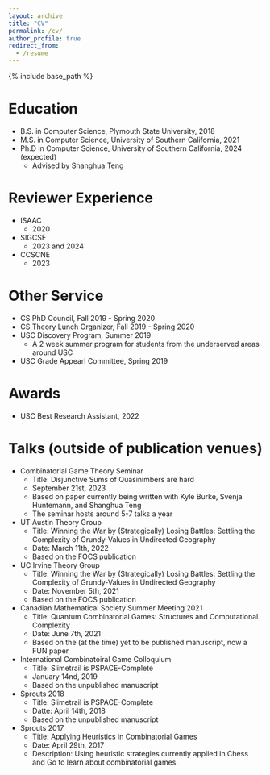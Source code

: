 ```yaml
---
layout: archive
title: "CV"
permalink: /cv/
author_profile: true
redirect_from:
  - /resume
---
```


{% include base_path %}

Education
======
* B.S. in Computer Science, Plymouth State University, 2018
* M.S. in Computer Science, University of Southern California, 2021
* Ph.D in Computer Science, University of Southern California, 2024 (expected)
  * Advised by Shanghua Teng 

Reviewer Experience
======
* ISAAC
  * 2020
* SIGCSE
  * 2023 and 2024
* CCSCNE
  * 2023
  
Other Service
======
* CS PhD Council, Fall 2019 - Spring 2020
* CS Theory Lunch Organizer, Fall 2019 - Spring 2020
* USC Discovery Program, Summer 2019
  * A 2 week summer program for students from the underserved areas around USC
* USC Grade Appearl Committee, Spring 2019

Awards
======
* USC Best Research Assistant, 2022
  
Talks (outside of publication venues)
======
* Combinatorial Game Theory Seminar
  * Title: Disjunctive Sums of Quasinimbers are hard
  * September 21st, 2023
  *	Based on paper currently being written with Kyle Burke, Svenja Huntemann, and Shanghua Teng
  * The seminar hosts around 5-7 talks a year
* UT Austin Theory Group
  *	Title: Winning the War by (Strategically) Losing Battles: Settling the Complexity of Grundy-Values in Undirected Geography
  *	Date: March 11th, 2022
  * Based on the FOCS publication
* UC Irvine Theory Group 
  *	Title: Winning the War by (Strategically) Losing Battles: Settling the Complexity of Grundy-Values in Undirected Geography
  *	Date: November 5th, 2021
  *	Based on the FOCS publication
* Canadian Mathematical Society Summer Meeting 2021
  *	Title: Quantum Combinatorial Games: Structures and Computational Complexity
  *	Date: June 7th, 2021
  *	Based on the (at the time) yet to be published manuscript, now a FUN paper
* International Combinatoiral Game Colloquium
  *	Title: Slimetrail is PSPACE-Complete
  *	January 14nd, 2019
  * Based on the unpublished manuscript
* Sprouts 2018
  * Title: Slimetrail is PSPACE-Complete
  * Datte: April 14th, 2018
  *	Based on the unpublished manuscript
* Sprouts 2017
  * Title: Applying Heuristics in Combinatorial Games
  * Date: April 29th, 2017
  *	Description: Using heuristic strategies currently applied in Chess and Go to learn about combinatorial games.
